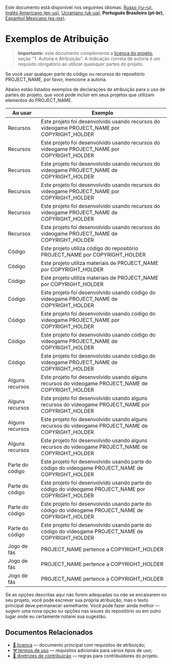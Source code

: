 Este documento está disponível nos seguintes idiomas: [Russo (ru-ru)](/other-langs/ATTRIBUTION_ru-ru.md), [Inglês Americano (en-us)](/ATTRIBUTION.md), [Ucraniano (uk-ua)](/other-langs/ATTRIBUTION_uk-ua.md), **Português Brasileiro (pt-br)**, [Espanhol Mexicano (es-mx)](/other-langs/ATTRIBUTION_es-mx.md).

# Exemplos de Atribuição

> **Importante:** este documento complementa a [licença do projeto](/other-langs/LICENSE_pt-br.md), seção "1. Autoria e Atribuição". A indicação correta de autoria é um requisito obrigatório ao utilizar quaisquer partes do projeto.

Se você usar qualquer parte do código ou recursos do repositório PROJECT_NAME, por favor, mencione a autoria.

Abaixo estão listados exemplos de declarações de atribuição para o uso de partes do projeto, que você pode incluir em seus projetos que utilizam elementos do PROJECT_NAME.

| Ao usar | Exemplo |
| --- | --- |
| Recursos | Este projeto foi desenvolvido usando recursos do videogame PROJECT_NAME por COPYRIGHT_HOLDER |
| Recursos | Este projeto foi desenvolvido usando recursos do videogame PROJECT_NAME por COPYRIGHT_HOLDER |
| Recursos | Este projeto foi desenvolvido usando recursos do videogame PROJECT_NAME de COPYRIGHT_HOLDER |
| Recursos | Este projeto foi desenvolvido usando recursos do videogame PROJECT_NAME por COPYRIGHT_HOLDER |
| Recursos | Este projeto foi desenvolvido usando recursos do videogame PROJECT_NAME de COPYRIGHT_HOLDER |
| Recursos | Este projeto foi desenvolvido usando recursos do videogame PROJECT_NAME de COPYRIGHT_HOLDER |
| Código | Este projeto utiliza código do repositório PROJECT_NAME por COPYRIGHT_HOLDER |
| Código | Este projeto utiliza materiais de PROJECT_NAME por COPYRIGHT_HOLDER |
| Código | Este projeto utiliza materiais de PROJECT_NAME por COPYRIGHT_HOLDER |
| Código | Este projeto foi desenvolvido usando código do videogame PROJECT_NAME de COPYRIGHT_HOLDER |
| Código | Este projeto foi desenvolvido usando código do videogame PROJECT_NAME por COPYRIGHT_HOLDER |
| Código | Este projeto foi desenvolvido usando código do videogame PROJECT_NAME de COPYRIGHT_HOLDER |
| Código | Este projeto foi desenvolvido usando código do videogame PROJECT_NAME de COPYRIGHT_HOLDER |
| Alguns recursos | Este projeto foi desenvolvido usando alguns recursos do videogame PROJECT_NAME de COPYRIGHT_HOLDER |
| Alguns recursos | Este projeto foi desenvolvido usando alguns recursos do videogame PROJECT_NAME por COPYRIGHT_HOLDER |
| Alguns recursos | Este projeto foi desenvolvido usando alguns recursos do videogame PROJECT_NAME de COPYRIGHT_HOLDER |
| Alguns recursos | Este projeto foi desenvolvido usando alguns recursos do videogame PROJECT_NAME de COPYRIGHT_HOLDER |
| Parte do código | Este projeto foi desenvolvido usando parte do código do videogame PROJECT_NAME de COPYRIGHT_HOLDER |
| Parte do código | Este projeto foi desenvolvido usando parte do código do videogame PROJECT_NAME por COPYRIGHT_HOLDER |
| Parte do código | Este projeto foi desenvolvido usando parte do código do videogame PROJECT_NAME de COPYRIGHT_HOLDER |
| Parte do código | Este projeto foi desenvolvido usando parte do código do videogame PROJECT_NAME de COPYRIGHT_HOLDER |
| Jogo de fãs | PROJECT_NAME pertence a COPYRIGHT_HOLDER |
| Jogo de fãs | PROJECT_NAME pertence a COPYRIGHT_HOLDER |
| Jogo de fãs | PROJECT_NAME pertence a COPYRIGHT_HOLDER |

Se as opções descritas aqui não forem adequadas ou não se encaixarem no seu projeto, você pode escrever sua própria atribuição, mas o texto principal deve permanecer semelhante. Você pode fazer ainda melhor — sugerir uma nova opção ou opções nas issues do repositório ou em outro lugar onde eu certamente notarei sua sugestão.

## Documentos Relacionados

* [📜 licença](/LICENSE_pt-br.md) — documento principal com requisitos de atribuição;
* [⚒️ termos de uso](/TERMS_OF_USE_pt-br.md) — requisitos adicionais para vários tipos de uso;
* [🤝 diretrizes de contribuição](/CONTRIBUTING_pt-br.md) — regras para contribuidores do projeto.
